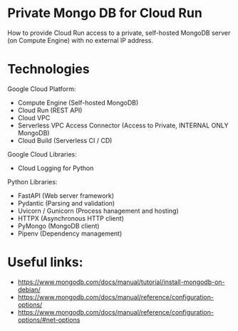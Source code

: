 # Private Mongo DB for Cloud Run

How to provide Cloud Run access to a private, self-hosted MongoDB server (on Compute Engine) with no external IP address.  

# Technologies

Google Cloud Platform:
* Compute Engine (Self-hosted MongoDB)
* Cloud Run (REST API)
* Cloud VPC
* Serverless VPC Access Connector (Access to Private, INTERNAL ONLY MongoDB)
* Cloud Build (Serverless CI / CD)

Google Cloud Libraries:
* Cloud Logging for Python

Python Libraries:
* FastAPI (Web server framework)
* Pydantic (Parsing and validation)
* Uvicorn / Gunicorn (Process hanagement and hosting)
* HTTPX (Asynchronous HTTP client)
* PyMongo (MongoDB client)
* Pipenv (Dependency management)

# Useful links:

* https://www.mongodb.com/docs/manual/tutorial/install-mongodb-on-debian/
* https://www.mongodb.com/docs/manual/reference/configuration-options/
* https://www.mongodb.com/docs/manual/reference/configuration-options/#net-options